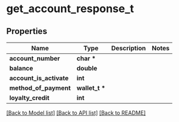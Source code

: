 # get_account_response_t

## Properties
Name | Type | Description | Notes
------------ | ------------- | ------------- | -------------
**account_number** | **char \*** |  | 
**balance** | **double** |  | 
**account_is_activate** | **int** |  | 
**method_of_payment** | **wallet_t \*** |  | 
**loyalty_credit** | **int** |  | 

[[Back to Model list]](../README.md#documentation-for-models) [[Back to API list]](../README.md#documentation-for-api-endpoints) [[Back to README]](../README.md)


